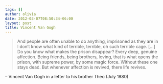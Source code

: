 ```yaml
---
tags: []
author: olivia
date: 2012-03-07T08:50:34-06:00
layout: post
title: Vincent Van Gogh
---
```


> And people are often unable to do anything, imprisoned as they are in I don’t know what kind of terrible, terrible, oh such terrible cage. […] Do you know what makes the prison disappear? Every deep, genuine affection. Being friends, being brothers, loving, that is what opens the prison, with supreme power, by some magic force. Without these one stays dead. But whenever affection is revived, there life revives.

– Vincent Van Gogh in a letter to his brother Theo (July 1880)

